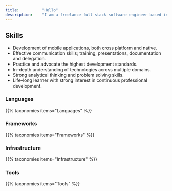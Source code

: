 ```yaml
---
title: 			"Hello"
description: 	"I am a freelance full stack software engineer based in Berlin and this is my website."
---
```


## Skills
- Development of mobile applications, both cross platform and native.
- Effective communication skills; training, presentations, documentation and delegation.
- Practice and advocate the highest development standards.
- In–depth understanding of technologies across multiple domains.
- Strong analytical thinking and problem solving skills.
- Life–long learner with strong interest in continuous professional development.

### Languages
{{% taxonomies items="Languages" %}}

### Frameworks 
{{% taxonomies items="Frameworks" %}}

### Infrastructure 
{{% taxonomies items="Infrastructure" %}}

### Tools 
{{% taxonomies items="Tools" %}}